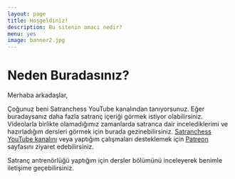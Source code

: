 ```yaml
---
layout: page
title: Hoşgeldiniz!
description: Bu sitenin amacı nedir?
menu: yes
image: banner2.jpg
---
```


# Neden Buradasınız?

Merhaba arkadaşlar,

Çoğunuz beni Satranchess YouTube kanalından tanıyorsunuz. Eğer buradaysanız daha fazla satranç içeriği görmek istiyor olabilirsiniz. Videolarla birlikte olamadığımız zamanlarda satranca dair incelediklerimi ve hazırladığım dersleri görmek için burada gezinebilirsiniz. [Satranchess YouTube kanalını](https://www.youtube.com/satranchess) veya yaptığım çalışmaları desteklemek için [Patreon](https://www.patreon.com/satranchess) sayfasını ziyaret edebilirsiniz.  

Satranç antrenörlüğü yaptığım için dersler bölümünü inceleyerek benimle iletişime geçebilirsiniz.
